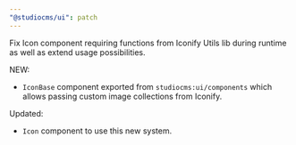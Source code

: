 ```yaml
---
"@studiocms/ui": patch
---
```


Fix Icon component requiring functions from Iconify Utils lib during runtime as well as extend usage possibilities.

NEW: 
- `IconBase` component exported from `studiocms:ui/components` which allows passing custom image collections from Iconify.

Updated:
- `Icon` component to use this new system.